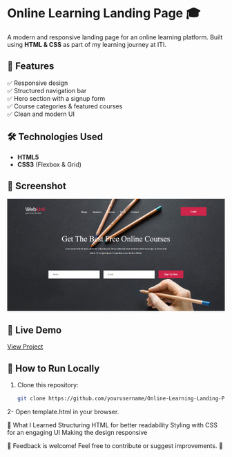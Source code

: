 # Online Learning Landing Page 🎓  

A modern and responsive landing page for an online learning platform. Built using **HTML & CSS** as part of my learning journey at ITI.  

## 🚀 Features  
✅ Responsive design  
✅ Structured navigation bar  
✅ Hero section with a signup form  
✅ Course categories & featured courses  
✅ Clean and modern UI  

## 🛠 Technologies Used  
- **HTML5**  
- **CSS3** (Flexbox & Grid)  

## 📸 Screenshot  
![Landing Page Preview](./resources/screenshot.png)  

## 🔗 Live Demo  
[View Project](YOUR_GITHUB_PAGES_LINK)  

## 📂 How to Run Locally  
1. Clone this repository:  
   ```sh
   git clone https://github.com/yourusername/Online-Learning-Landing-Page.git
2- Open template.html in your browser.

📌 What I Learned
Structuring HTML for better readability
Styling with CSS for an engaging UI
Making the design responsive

💬 Feedback is welcome! Feel free to contribute or suggest improvements. 🚀
